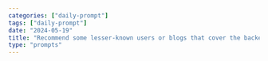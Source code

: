 ```yaml
---
categories: ["daily-prompt"]
tags: ["daily-prompt"]
date: "2024-05-19"
title: "Recommend some lesser-known users or blogs that cover the backend programming and networking protocols."
type: "prompts"
---
```

